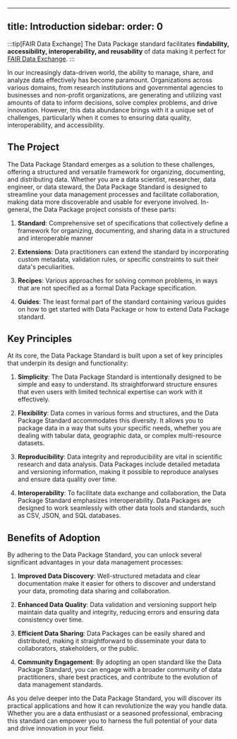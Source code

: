 <!--
SPDX-FileCopyrightText: 2024 FrictionlessData https://datapackage.org/

SPDX-License-Identifier: Unlicense
-->

---
title: Introduction
sidebar:
  order: 0
---

:::tip[FAIR Data Exchange]
The Data Package standard facilitates **findability, accessibility, interoperability, and reusability** of data making it perfect for [FAIR Data Exchange](https://en.wikipedia.org/wiki/FAIR_data).
:::

In our increasingly data-driven world, the ability to manage, share, and analyze data effectively has become paramount. Organizations across various domains, from research institutions and governmental agencies to businesses and non-profit organizations, are generating and utilizing vast amounts of data to inform decisions, solve complex problems, and drive innovation. However, this data abundance brings with it a unique set of challenges, particularly when it comes to ensuring data quality, interoperability, and accessibility.

## The Project

The Data Package Standard emerges as a solution to these challenges, offering a structured and versatile framework for organizing, documenting, and distributing data. Whether you are a data scientist, researcher, data engineer, or data steward, the Data Package Standard is designed to streamline your data management processes and facilitate collaboration, making data more discoverable and usable for everyone involved. In-general, the Data Package project consists of these parts:

1. **Standard**: Comprehensive set of specifications that collectively define a framework for organizing, documenting, and sharing data in a structured and interoperable manner

2. **Extensions**: Data practitioners can extend the standard by incorporating custom metadata, validation rules, or specific constraints to suit their data's peculiarities.

3. **Recipes**: Various approaches for solving common problems, in ways that are not specified as a formal Data Package specification.

4. **Guides**: The least formal part of the standard containing various guides on how to get started with Data Package or how to extend Data Package standard.

## Key Principles

At its core, the Data Package Standard is built upon a set of key principles that underpin its design and functionality:

1. **Simplicity**: The Data Package Standard is intentionally designed to be simple and easy to understand. Its straightforward structure ensures that even users with limited technical expertise can work with it effectively.

2. **Flexibility**: Data comes in various forms and structures, and the Data Package Standard accommodates this diversity. It allows you to package data in a way that suits your specific needs, whether you are dealing with tabular data, geographic data, or complex multi-resource datasets.

3. **Reproducibility**: Data integrity and reproducibility are vital in scientific research and data analysis. Data Packages include detailed metadata and versioning information, making it possible to reproduce analyses and ensure data quality over time.

4. **Interoperability**: To facilitate data exchange and collaboration, the Data Package Standard emphasizes interoperability. Data Packages are designed to work seamlessly with other data tools and standards, such as CSV, JSON, and SQL databases.

## Benefits of Adoption

By adhering to the Data Package Standard, you can unlock several significant advantages in your data management processes:

1. **Improved Data Discovery**: Well-structured metadata and clear documentation make it easier for others to discover and understand your data, promoting data sharing and collaboration.

2. **Enhanced Data Quality**: Data validation and versioning support help maintain data quality and integrity, reducing errors and ensuring data consistency over time.

3. **Efficient Data Sharing**: Data Packages can be easily shared and distributed, making it straightforward to disseminate your data to collaborators, stakeholders, or the public.

4. **Community Engagement**: By adopting an open standard like the Data Package Standard, you can engage with a broader community of data practitioners, share best practices, and contribute to the evolution of data management standards.

As you delve deeper into the Data Package Standard, you will discover its practical applications and how it can revolutionize the way you handle data. Whether you are a data enthusiast or a seasoned professional, embracing this standard can empower you to harness the full potential of your data and drive innovation in your field.
